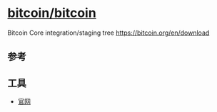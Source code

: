 # [bitcoin/bitcoin](https://github.com/bitcoin/bitcoin)

Bitcoin Core integration/staging tree https://bitcoin.org/en/download

## 参考

## 工具

* [官网](https://www.bitcoin.com/)
